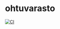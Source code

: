 # ohtuvarasto
[![CI](https://github.com/kuhalainen/ohtuvarasto/actions/workflows/main.yml/badge.svg)](https://github.com/kuhalainen/ohtuvarasto/actions/workflows/main.yml)
